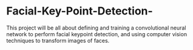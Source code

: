 # Facial-Key-Point-Detection-
This project will be all about defining and training a convolutional neural network to perform facial keypoint detection, and using computer vision techniques to transform images of faces.
